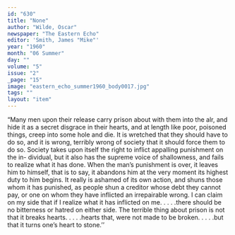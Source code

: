 ```yaml
---
id: "630"
title: "None"
author: "Wilde, Oscar"
newspaper: "The Eastern Echo"
editor: 'Smith, James "Mike"'
year: "1960"
month: "06 Summer"
day: ""
volume: "5"
issue: "2"
_page: "15"
image: "eastern_echo_summer1960_body0017.jpg"
tags: ""
layout: "item"
---
```

“Many men upon their release carry prison about with them into the alr,
and hide it as a secret disgrace in their hearts, and at length like poor, poisoned
things, creep into some hole and die. It is wretched that they should have to do
so, and it is wrong, terribly wrong of society that it should force them to do so.
Society takes upon itself the right to inflict appalling punishment on the in-
dividual, but it also has the supreme voice of shallowness, and fails to realize
what it has done. When the man’s punishment is over, it leaves him to himself,
that is to say, it abandons him at the very moment its highest duty to him begins.
It really is ashamed of its own action, and shuns those whom it has punished, as
people shun a creditor whose debt they cannot pay, or one on whom they have
inflicted an irrepairable wrong. I can claim on my side that if I realize what
it has inflicted on me. . . . .there should be no bitterness or hatred on either side.
The terrible thing about prison is not that it breaks hearts. . . . .hearts that,
were not made to be broken. . . . .but that it turns one’s heart to stone.’’
